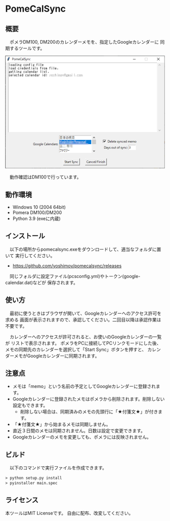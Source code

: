PomeCalSync
===========

## 概要

　ポメラDM100, DM200のカレンダーメモを、指定したGoogleカレンダーに
同期するツールです。

![](images/main-view.png)

　動作確認はDM100で行っています。

## 動作環境

- Windows 10 (2004 64bit)
- Pomera DM100/DM200
- Python 3.9 (exeに内蔵)

## インストール

　以下の場所からpomecalsync.exeをダウンロードして、適当なフォルダに置いて
実行してください。

- <https://github.com/yoshimov/pomecalsync/releases>

　同じフォルダに設定ファイル(pcsconfig.yml)やトークン(google-calendar.dat)などが
保存されます。

## 使い方

　最初に使うときはブラウザが開いて、Googleカレンダーへのアクセス許可を求める
画面が表示されますので、承認してください。二回目以降は承認作業は不要です。

　カレンダーへのアクセスが許可されると、お使いのGoogleカレンダーの一覧が
リストで表示されます。
ポメラをPCに接続してPCリンクモードにした後、
メモの同期先のカレンダーを選択して「Start Sync」ボタンを押すと、
カレンダーメモがGoogleカレンダーに同期されます。

## 注意点

- メモは「memo」という名前の予定としてGoogleカレンダーに登録されます。
- Googleカレンダーに登録されたメモはポメラから削除されます。削除しない設定もできます。
    - 削除しない場合は、同期済みのメモの先頭行に「★付箋文★」が付きます。
- 「★付箋文★」から始まるメモは同期しません。
- 直近３日間のメモは同期されません。日数は設定で変更できます。
- Googleカレンダーのメモを変更しても、ポメラには反映されません。

## ビルド

　以下のコマンドで実行ファイルを作成できます。

    > python setup.py install
    > pyinstaller main.spec

## ライセンス

本ツールはMIT Licenseです。
自由に配布、改変してください。
